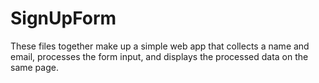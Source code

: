 # SignUpForm
These files together make up a simple web app that collects a name and email, processes the form input, and displays the processed data on the same page.
